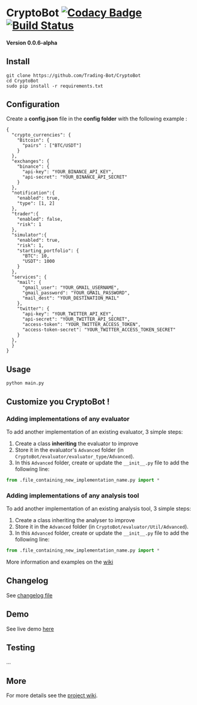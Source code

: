 # CryptoBot [![Codacy Badge](https://api.codacy.com/project/badge/Grade/c83a127c42ba4a389ca86a92fba7c53c)](https://www.codacy.com/app/paul.bouquet/CryptoBot?utm_source=github.com&amp;utm_medium=referral&amp;utm_content=Trading-Bot/CryptoBot&amp;utm_campaign=Badge_Grade) [![Build Status](https://api.travis-ci.org/Trading-Bot/CryptoBot.svg?branch=dev)](https://travis-ci.org/Trading-Bot/CryptoBot)
#### Version 0.0.6-alpha
## Install
```
git clone https://github.com/Trading-Bot/CryptoBot
cd CryptoBot
sudo pip install -r requirements.txt
```

## Configuration
Create a **config.json** file in the **config folder** with the following example :
```
{
  "crypto_currencies": {
    "Bitcoin": {
      "pairs" : ["BTC/USDT"]
    }
  },
  "exchanges": {
    "binance": {
      "api-key": "YOUR_BINANCE_API_KEY",
      "api-secret": "YOUR_BINANCE_API_SECRET"
    }
  },
  "notification":{
    "enabled": true,
    "type": [1, 2]
  },
  "trader":{
    "enabled": false,
    "risk": 1
  },
  "simulator":{
    "enabled": true,
    "risk": 1,
    "starting_portfolio": {
      "BTC": 10,
      "USDT": 1000
    }
  },
  "services": {
    "mail": {
      "gmail_user": "YOUR_GMAIL_USERNAME",
      "gmail_password": "YOUR_GMAIL_PASSWORD",
      "mail_dest": "YOUR_DESTINATION_MAIL"
    },
    "twitter": {
      "api-key": "YOUR_TWITTER_API_KEY",
      "api-secret": "YOUR_TWITTER_API_SECRET",
      "access-token": "YOUR_TWITTER_ACCESS_TOKEN",
      "access-token-secret": "YOUR_TWITTER_ACCESS_TOKEN_SECRET"
    }
  },
  }
}
```
## Usage
```
python main.py
```
## Customize you CryptoBot !
### Adding implementations of any evaluator

To add another implementation of an existing evaluator, 3 simple steps:
1. Create a class **inheriting** the evaluator to improve
2. Store it in the evaluator's ```Advanced``` folder (in ```CryptoBot/evaluator/evaluator_type/Advanced```).
3. In this ```Advanced``` folder, create or update the ```__init__.py``` file to add the following line:
```python
from .file_containing_new_implementation_name.py import *
```
### Adding implementations of any analysis tool

To add another implementation of an existing analysis tool, 3 simple steps:
1. Create a class inheriting the analyser to improve
2. Store it in the ```Advanced``` folder (in ```CryptoBot/evaluator/Util/Advanced```).
3. In this ```Advanced``` folder, create or update the ```__init__.py``` file to add the following line:
```python
from .file_containing_new_implementation_name.py import *
```

More information and examples on the [wiki](https://github.com/Trading-Bot/CryptoBot/wiki/Customize-your-CryptoBot)

## Changelog
See [changelog file](https://github.com/Trading-Bot/CryptoBot/tree/master/docs/CHANGELOG.md)

## Demo
See live demo [here](https://twitter.com/HerklosBotCrypt)

## Testing
...

## More
For more details see the [project wiki](https://github.com/Herklos-Bots/CryptoBot/wiki).
